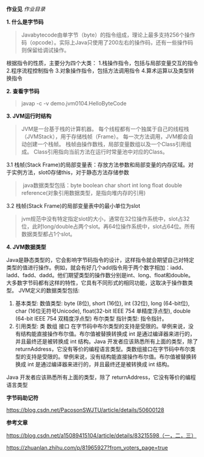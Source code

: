 **作业见** *作业目录*


**1. 什么是字节码**

> Javabytecode由单字节（byte）的指令组成，理论上最多支持256个操作码（opcode）。实际上Java只使用了200左右的操作码，还有一些操作码则保留给调试操作。

根据指令的性质，主要分为四个大类：
1.栈操作指令，包括与局部变量交互的指令2.程序流程控制指令
3.对象操作指令，包括方法调用指令
4.算术运算以及类型转换指令

**2. 查看字节码**

> javap -c -v demo.jvm0104.HelloByteCode

**3. JVM运行时结构**

> JVM是一台基于栈的计算机器。
每个线程都有一个独属于自己的线程栈（JVMStack），用于存储栈帧（Frame）。
每一次方法调用，JVM都会自动创建一个栈帧。
栈帧由操作数栈，局部变量数组以及一个Class引用组成。
Class引用指向当前方法在运行时常量池中对应的Class。

3.1 栈帧(Stack Frame)的局部变量表：存放方法参数和局部变量的内存区域。对于实例方法，slot0存储this，对于静态方法存储参数
>​ java数据类型包括：byte boolean char short int long float double reference(对象引用数据类型，是指向堆内存的引用)

3.2 栈帧(Stack Frame)的局部变量表中的最小单位为slot
> jvm规范中没有特定指定slot的大小，通常在32位操作系统中，slot占32位，此时long/double占两个slot。再64位操作系统中，slot占64位。所有数据类型都占1个slot。

**4. JVM数据类型**

Java是静态类型的，它会影响字节码指令的设计，这样指令就会期望自己对特定类型的值进行操作。例如，就会有好几个add指令用于两个数字相加：iadd、ladd、fadd、dadd。他们期望类型的操作数分别是int、long、float和double。大多数字节码都有这样的特性，它具有不同形式的相同功能，这取决于操作数类型。
JVM定义的数据类型包括:

1.  基本类型:
    数值类型: byte (8位), short (16位), int (32位), long (64-bit位), char (16位无符号Unicode), float(32-bit IEEE 754 单精度浮点型), double (64-bit IEEE 754 双精度浮点型)
    布尔类型
    指针类型: 指令指针。
2.  引用类型:
    类
    数组
    接口
在字节码中布尔类型的支持是受限的。举例来说，没有结构能直接操作布尔值。布尔值被替换转换成 int 是通过编译器来进行的，并且最终还是被转换成 int 结构。Java 开发者应该熟悉所有上面的类型，除了 returnAddress，它没有等价的编程语言类型。类数组接口在字节码中布尔类型的支持是受限的。举例来说，没有结构能直接操作布尔值。布尔值被替换转换成 int 是通过编译器来进行的，并且最终还是被转换成 int 结构。

Java 开发者应该熟悉所有上面的类型，除了 returnAddress，它没有等价的编程语言类型


**字节码助记符**

https://blog.csdn.net/PacosonSWJTU/article/details/50600128

**参考文章**

https://blog.csdn.net/a15089415104/article/details/83215598（一，二，三）

https://zhuanlan.zhihu.com/p/81965927?from_voters_page=true